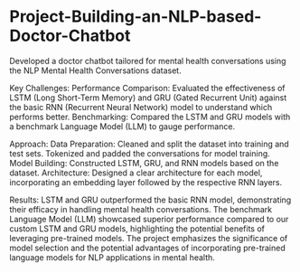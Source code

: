 # Project-Building-an-NLP-based-Doctor-Chatbot
Developed a doctor chatbot tailored for mental health conversations using the  NLP Mental Health Conversations dataset.  

Key Challenges:
Performance Comparison: Evaluated the effectiveness of LSTM (Long Short-Term Memory) and GRU (Gated Recurrent Unit) against the basic RNN (Recurrent Neural Network) model to understand which performs better.
Benchmarking: Compared the LSTM and GRU models with a benchmark Language Model (LLM) to gauge performance.

Approach:
Data Preparation: Cleaned and split the dataset into training and test sets. Tokenized and padded the conversations for model training.
Model Building: Constructed LSTM, GRU, and RNN models based on the dataset.
Architecture: Designed a clear architecture for each model, incorporating an embedding layer followed by the respective RNN layers.

Results:
LSTM and GRU outperformed the basic RNN model, demonstrating their efficacy in handling mental health conversations.
The benchmark Language Model (LLM) showcased superior performance compared to our custom LSTM and GRU models, highlighting the potential benefits of leveraging pre-trained models.
The project emphasizes the significance of model selection and the potential advantages of incorporating pre-trained language models for NLP applications in mental health.
